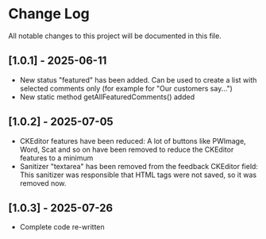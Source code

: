 # Change Log
All notable changes to this project will be documented in this file.

## [1.0.1] - 2025-06-11

* New status "featured" has been added. Can be used to create a list with selected comments only (for example for "Our customers say...")
* New static method getAllFeaturedComments() added

## [1.0.2] - 2025-07-05

* CKEditor features have been reduced: A lot of buttons like PWImage, Word, Scat and so on have been removed to reduce the CKEditor features to a minimum
* Sanitizer "textarea" has been removed from the feedback CKEditor field: This sanitizer was responsible that HTML tags were not saved, so it was removed now.

## [1.0.3] - 2025-07-26

* Complete code re-written


